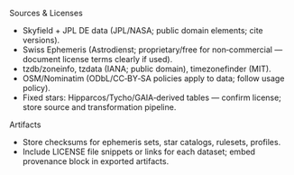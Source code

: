 <!-- >>> AUTO-GEN BEGIN: Data Provenance & Licensing v1.0 (instructions) -->
Sources & Licenses
- Skyfield + JPL DE data (JPL/NASA; public domain elements; cite versions).
- Swiss Ephemeris (Astrodienst; proprietary/free for non‑commercial — document license terms clearly if used).
- tzdb/zoneinfo, tzdata (IANA; public domain), timezonefinder (MIT).
- OSM/Nominatim (ODbL/CC‑BY‑SA policies apply to data; follow usage policy).
- Fixed stars: Hipparcos/Tycho/GAIA‑derived tables — confirm license; store source and transformation pipeline.

Artifacts
- Store checksums for ephemeris sets, star catalogs, rulesets, profiles.
- Include LICENSE file snippets or links for each dataset; embed provenance block in exported artifacts.
<!-- >>> AUTO-GEN END: Data Provenance & Licensing v1.0 (instructions) -->
